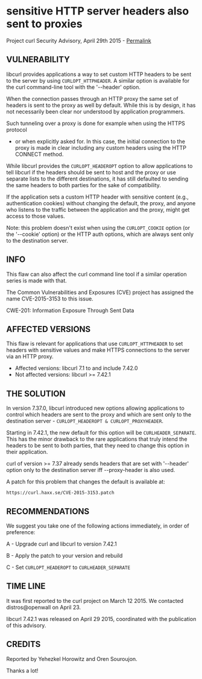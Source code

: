 sensitive HTTP server headers also sent to proxies
==================================================

Project curl Security Advisory, April 29th 2015 -
[Permalink](https://curl.haxx.se/docs/CVE-2015-3153.html)

VULNERABILITY
-------------

libcurl provides applications a way to set custom HTTP headers to be sent to
the server by using `CURLOPT_HTTPHEADER`. A similar option is available for
the curl command-line tool with the '--header' option.

When the connection passes through an HTTP proxy the same set of headers is
sent to the proxy as well by default. While this is by design, it has not
necessarily been clear nor understood by application programmers.

Such tunneling over a proxy is done for example when using the HTTPS protocol
- or when explicitly asked for. In this case, the initial connection to the
proxy is made in clear including any custom headers using the HTTP CONNECT
method.

While libcurl provides the `CURLOPT_HEADEROPT` option to allow applications to
tell libcurl if the headers should be sent to host and the proxy or use
separate lists to the different destinations, it has still defaulted to
sending the same headers to both parties for the sake of compatibility.

If the application sets a custom HTTP header with sensitive content (e.g.,
authentication cookies) without changing the default, the proxy, and anyone
who listens to the traffic between the application and the proxy, might get
access to those values.

Note: this problem doesn't exist when using the `CURLOPT_COOKIE` option (or the
'--cookie' option) or the HTTP auth options, which are always sent only to the
destination server.

INFO
----

This flaw can also affect the curl command line tool if a similar operation
series is made with that.

The Common Vulnerabilities and Exposures (CVE) project has assigned the name
CVE-2015-3153 to this issue.

CWE-201: Information Exposure Through Sent Data

AFFECTED VERSIONS
-----------------

This flaw is relevant for applications that use `CURLOPT_HTTPHEADER` to set
headers with sensitive values and make HTTPS connections to the server via an
HTTP proxy.

- Affected versions: libcurl 7.1 to and include 7.42.0
- Not affected versions: libcurl >= 7.42.1

THE SOLUTION
------------

In version 7.37.0, libcurl introduced new options allowing applications to
control which headers are sent to the proxy and which are sent only to the
destination server - `CURLOPT_HEADEROPT & CURLOPT_PROXYHEADER`.

Starting in 7.42.1, the new default for this option will be
`CURLHEADER_SEPARATE`.  This has the minor drawback to the rare applications
that truly intend the headers to be sent to both parties, that they need to
change this option in their application.

curl of version >= 7.37 already sends headers that are set with '--header'
option only to the destination server iff --proxy-header is also used.

A patch for this problem that changes the default is available at:

    https://curl.haxx.se/CVE-2015-3153.patch

RECOMMENDATIONS
---------------

We suggest you take one of the following actions immediately, in order of
preference:

 A - Upgrade curl and libcurl to version 7.42.1

 B - Apply the patch to your version and rebuild

 C - Set `CURLOPT_HEADEROPT` to `CURLHEADER_SEPARATE`

TIME LINE
---------

It was first reported to the curl project on March 12 2015. We contacted
distros@openwall on April 23.

libcurl 7.42.1 was released on April 29 2015, coordinated with the publication
of this advisory.

CREDITS
-------

Reported by Yehezkel Horowitz and Oren Souroujon.

Thanks a lot!
